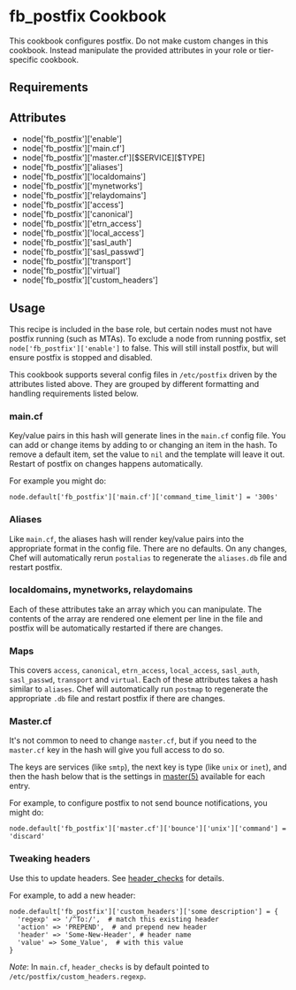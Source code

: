 fb_postfix Cookbook
====================
This cookbook configures postfix. Do not make custom changes in this cookbook.
Instead manipulate the provided attributes in your role or tier-specific
cookbook.

Requirements
------------

Attributes
----------
* node['fb_postfix']['enable']
* node['fb_postfix']['main.cf']
* node['fb_postfix']['master.cf'][\$SERVICE][\$TYPE]
* node['fb_postfix']['aliases']
* node['fb_postfix']['localdomains']
* node['fb_postfix']['mynetworks']
* node['fb_postfix']['relaydomains']
* node['fb_postfix']['access']
* node['fb_postfix']['canonical']
* node['fb_postfix']['etrn_access']
* node['fb_postfix']['local_access']
* node['fb_postfix']['sasl_auth']
* node['fb_postfix']['sasl_passwd']
* node['fb_postfix']['transport']
* node['fb_postfix']['virtual']
* node['fb_postfix']['custom_headers']

Usage
-----
This recipe is included in the base role, but certain nodes must not have
postfix running (such as MTAs). To exclude a node from running postfix, set
`node['fb_postfix']['enable']` to false. This will still install
postfix, but will ensure postfix is stopped and disabled.

This cookbook supports several config files in `/etc/postfix` driven by the
attributes listed above. They are grouped by different formatting and handling
requirements listed below.

### main.cf
Key/value pairs in this hash will generate lines in the `main.cf` config file.
You can add or change items by adding to or changing an item in the hash. To
remove a default item, set the value to `nil` and the template will leave it
out. Restart of postfix on changes happens automatically.

For example you might do:

```
node.default['fb_postfix']['main.cf']['command_time_limit'] = '300s'
```

### Aliases
Like `main.cf`, the aliases hash will render key/value pairs into the
appropriate format in the config file. There are no defaults. On any changes,
Chef will automatically rerun `postalias` to regenerate the `aliases.db` file
and restart postfix.

### localdomains, mynetworks, relaydomains
Each of these attributes take an array which you can manipulate. The contents
of the array are rendered one element per line in the file and postfix will be
automatically restarted if there are changes.

### Maps
This covers `access`, `canonical`, `etrn_access`, `local_access`, `sasl_auth`,
`sasl_passwd`, `transport` and `virtual`. Each of these attributes takes a hash
similar to `aliases`. Chef will automatically run `postmap` to regenerate the
appropriate `.db` file and restart postfix if there are changes.

### Master.cf
It's not common to need to change `master.cf`, but if you need to the
`master.cf` key in the hash will give you full access to do so.

The keys are services (like `smtp`), the next key is type (like `unix` or
`inet`), and then the hash below that is the settings in
[master(5)](http://www.postfix.org/master.5.html) available for each entry.

For example, to configure postfix to not send bounce notifications, you might
do:

```
node.default['fb_postfix']['master.cf']['bounce']['unix']['command'] = 'discard'
```

### Tweaking headers

Use this to update headers. See
[header_checks](http://www.postfix.org/header_checks.5.html) for details.

For example, to add a new header:

```
node.default['fb_postfix']['custom_headers']['some description'] = {
  'regexp' => '/^To:/',  # match this existing header
  'action' => 'PREPEND',  # and prepend new header
  'header' => 'Some-New-Header', # header name
  'value' => Some_Value',  # with this value
}
```

*Note*: In `main.cf`, `header_checks` is by default pointed to
`/etc/postfix/custom_headers.regexp`.
